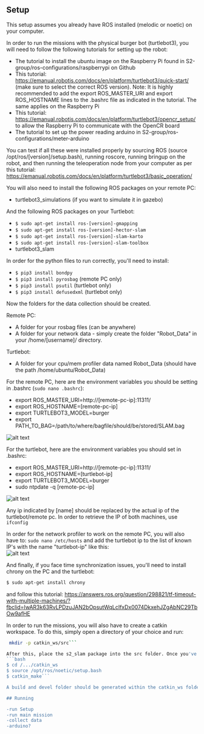 ## Setup
This setup assumes you already have ROS installed (melodic or noetic) on your computer.

In order to run the missions with the physical burger bot (turtlebot3), you will need to follow the following tutorials for setting up the robot:

- The tutorial to install the ubuntu image on the Raspberry Pi found in S2-group/ros-configurations/raspberrypi on Github
- This tutorial: https://emanual.robotis.com/docs/en/platform/turtlebot3/quick-start/ (make sure to select the correct ROS version).
Note: It is highly recommended to add the export ROS_MASTER_URI and export ROS_HOSTNAME lines to the .bashrc file as indicated in the tutorial. The same applies on the Raspberry Pi
- This tutorial: https://emanual.robotis.com/docs/en/platform/turtlebot3/opencr_setup/ to allow the Raspberry Pi to communicate with the OpenCR board
- The tutorial to set up the power reading arduino in S2-group/ros-configurations/meter-arduino

You can test if all these were installed properly by sourcing ROS (source /opt/ros/[version]/setup.bash), running roscore, running bringup on the robot, and then running the teleoperation node from your computer as per this tutorial: https://emanual.robotis.com/docs/en/platform/turtlebot3/basic_operation/

You will also need to install the following ROS packages on your remote PC:
- turtlebot3_simulations (if you want to simulate it in gazebo)

And the following ROS packages on your Turtlebot:
- ```$ sudo apt-get install ros-[version]-gmapping```
- ```$ sudo apt-get install ros-[version]-hector-slam```
- ```$ sudo apt-get install ros-[version]-slam-karto```
- ```$ sudo apt-get install ros-[version]-slam-toolbox```
- turtlebot3_slam

In order for the python files to run correctly, you'll need to install:
- ```$ pip3 install bondpy```
- ```$ pip3 install pyrosbag``` (remote PC only)
- ```$ pip3 install psutil``` (turtlebot only)
- ```$ pip3 install defusedxml``` (turtlebot only)

Now the folders for the data collection should be created.

Remote PC:
- A folder for your rosbag files (can be anywhere)
- A folder for your network data - simply create the folder "Robot_Data" in your /home/[username]/ directory.

Turtlebot:
- A folder for your cpu/mem profiler data named Robot_Data (should have the path /home/ubuntu/Robot_Data)

For the remote PC, here are the environment variables you should be setting in .bashrc (```sudo nano .bashrc```):
- export ROS_MASTER_URI=http://[remote-pc-ip]:11311/
- export ROS_HOSTNAME=[remote-pc-ip]
- export TURTLEBOT3_MODEL=burger
- export PATH_TO_BAG=/path/to/where/bagfile/should/be/stored/SLAM.bag

![alt text](https://i.imgur.com/rAjnJcO.png)

For the turtlebot, here are the environment variables you should set in .bashrc:
- export ROS_MASTER_URI=http://[remote-pc-ip]:11311/
- export ROS_HOSTNAME=[turtlebot-ip]
- export TURTLEBOT3_MODEL=burger
- sudo ntpdate -q [remote-pc-ip]

![alt text](https://i.imgur.com/7P3y6IS.png)

Any ip indicated by [name] should be replaced by the actual ip of the turtlebot/remote pc. In order to retrieve the IP of both machines, use `ifconfig`

In order for the network profiler to work on the remote PC, you will also have to:
`sudo nano /etc/hosts`
and add the turtlebot ip to the list of known IP's with the name "turtlebot-ip" like this: <br/>
![alt text](https://i.imgur.com/3igYluE.png)

And finally, if you face time synchronization issues, you'll need to install chrony on the PC and the turtlebot:
```bash
$ sudo apt-get install chrony
```
and follow this tutorial: https://answers.ros.org/question/298821/tf-timeout-with-multiple-machines/?fbclid=IwAR3k63RvLPDzuJAN2bOpsutWqLcIfxDx0074DkxehJZgAbNC29TbOw9afHE

In order to run the missions, you will also have to create a catkin workspace. To do this, simply open a directory of your choice and run: <br/>
```bash
 mkdir -p catkin_ws/src```

After this, place the s2_slam package into the src folder. Once you've done this, run: <br/>
```bash
$ cd /.../catkin_ws
$ source /opt/ros/noetic/setup.bash
$ catkin_make```

A build and devel folder should be generated within the catkin_ws folder.

## Running

-run Setup
-run main mission
-collect data
-arduino?

